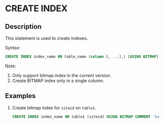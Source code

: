 # CREATE INDEX

## Description

This statement is used to create indexes.

Syntax:

```sql
CREATE INDEX index_name ON table_name (column [, ...],) [USING BITMAP] [COMMENT'balabala']
```

Note:

1. Only support bitmap index in the current version.
2. Create BITMAP index only in a single column.

## Examples

1. Create bitmap index for `siteid` on `table1`.

    ```sql
    CREATE INDEX index_name ON table1 (siteid) USING BITMAP COMMENT 'balabala';
    ```
